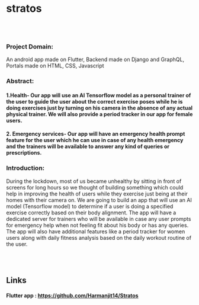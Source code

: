# stratos
<br></br>
### Project Domain:
An android app made on Flutter, Backend made on Django and GraphQL, Portals made on HTML, CSS, Javascript 


### Abstract:
#### 1.Health- Our app will use an AI Tensorflow model as a personal trainer of the user to guide the user about the correct exercise poses while he is doing exercises just by turning on his camera in the absence of any actual physical trainer. We will also provide a period tracker in our app for female users.
#### 2. Emergency services- Our app will have an emergency health prompt feature for the user which he can use in case of any health emergency and the trainers will be available to answer any kind of queries or prescriptions.

### Introduction:
During the lockdown, most of us became unhealthy by sitting in front of screens for long hours so we thought of building something which could help in improving the health of users while they exercise just being at their homes with their camera on. We are going to build an app that will use an AI model (Tensorflow model) to determine if a user is doing a specified exercise correctly based on their body alignment. The app will have a dedicated server for trainers who will be available in case any user prompts for emergency help when not feeling fit about his body or has any queries. The app will also have additional features like a period tracker for women users along with daily fitness analysis based on the daily workout routine of the user.

<br> </br>

## Links
#### Flutter app : https://github.com/Harmanjit14/Stratos
<br> </br>
